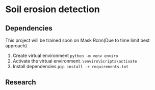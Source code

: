 # Soil erosion detection
 
## Dependencies
This project will be trained soon on Mask Rcnn(Due to time limit best approach)

1. Create virtual environment ```python -m venv enviro```
2. Activate the virtual environment```.\enviro\Scripts\activate```
3. Install dependencies ```pip install -r requirements.txt```


## Research


